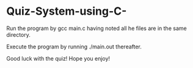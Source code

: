 # Quiz-System-using-C-

Run the program by gcc main.c having noted all he files are in the same directory.

Execute the program by running ./main.out thereafter. 

Good luck with the quiz! Hope you enjoy!
